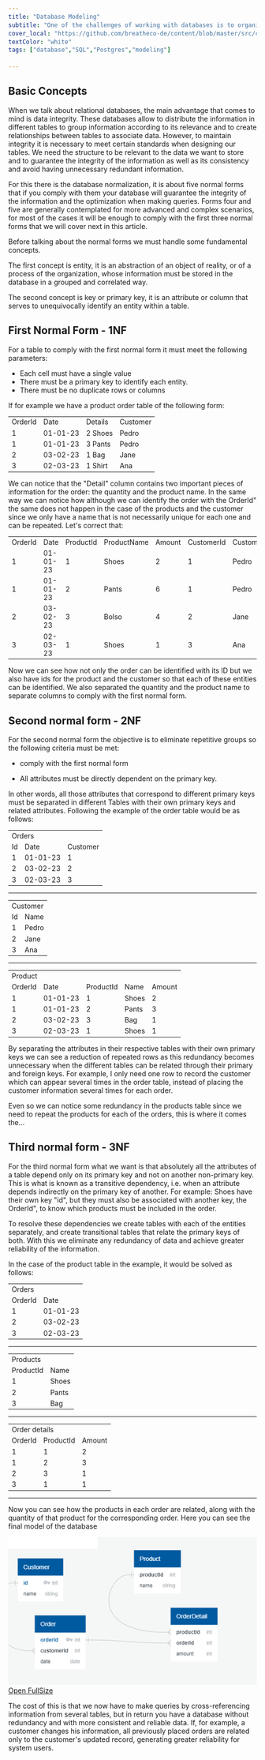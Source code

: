 ```yaml
---
title: "Database Modeling"
subtitle: "One of the challenges of working with databases is to organize the information in tables in an efficient way that guarantees the consistency of the data, for this the normal forms do not say that we must comply to have the database better ordered."
cover_local: "https://github.com/breatheco-de/content/blob/master/src/content/lesson/../../assets/images/4cc6fa0b-2530-4052-aa7e-8dac03788ac3.png?raw=true"
textColor: "white"
tags: ["database","SQL","Postgres","modeling"]

---
```


## Basic Concepts

When we talk about relational databases, the main advantage that comes to mind is data integrity. These databases allow to distribute the information in different tables to group information according to its relevance and to create relationships between tables to associate data. However, to maintain integrity it is necessary to meet certain standards when designing our tables. We need the structure to be relevant to the data we want to store and to guarantee the integrity of the information as well as its consistency and avoid having unnecessary redundant information.

For this there is the database normalization, it is about five normal forms that if you comply with them your database will guarantee the integrity of the information and the optimization when making queries. Forms four and five are generally contemplated for more advanced and complex scenarios, for most of the cases it will be enough to comply with the first three normal forms that we will cover next in this article.

Before talking about the normal forms we must handle some fundamental concepts.

The first concept is entity, it is an abstraction of an object of reality, or of a process of the organization, whose information must be stored in the database in a grouped and correlated way.

The second concept is key or primary key, it is an attribute or column that serves to unequivocally identify an entity within a table.

## First Normal Form - 1NF

For a table to comply with the first normal form it must meet the following parameters:

* Each cell must have a single value
* There must be a primary key to identify each entity.
* There must be no duplicate rows or columns

If for example we have a product order table of the following form:

<table>
  <tr>
   <td>OrderId</td>
   <td>Date</td>
   <td>Details</td>
   <td>Customer</td>
  </tr>
  <tr>
   <td>1</td>
   <td>01-01-23</td>
   <td>2 Shoes</td>
   <td>Pedro</td>
  </tr>
  <tr>
   <td>1</td>
   <td>01-01-23</td>
   <td>3 Pants</td>
   <td>Pedro</td>
  </tr>
  <tr>
   <td>2</td>
   <td>03-02-23</td>
   <td>1 Bag</td>
   <td>Jane</td>
  </tr>
  <tr>
   <td>3</td>
   <td>02-03-23</td>
   <td>1 Shirt</td>
   <td>Ana</td>
  </tr>
</table>

We can notice that the "Detail" column contains two important pieces of information for the order: the quantity and the product name. In the same way we can notice how although we can identify the order with the OrderId" the same does not happen in the case of the products and the customer since we only have a name that is not necessarily unique for each one and can be repeated. Let's correct that:

<table>
  <tr>
   <td>OrderId</td>
   <td>Date</td>
   <td>ProductId</td>
   <td>ProductName</td>
   <td>Amount</td>
   <td>CustomerId</td>
   <td>Customer</td>
  </tr>
  <tr>
   <td>1</td>
   <td>01-01-23</td>
   <td>1</td>
   <td>Shoes</td>
   <td>2</td>
   <td>1</td>
   <td>Pedro</td>
  </tr>
  <tr>
   <td>1</td>
   <td>01-01-23</td>
   <td>2</td>
   <td>Pants</td>
   <td>6</td>
   <td>1</td>
   <td>Pedro</td>
  </tr>
  <tr>
   <td>2</td>
   <td>03-02-23</td>
   <td>3</td>
   <td>Bolso</td>
   <td>4</td>
   <td>2</td>
   <td>Jane</td>
  </tr>
  <tr>
   <td>3</td>
   <td>02-03-23</td>
   <td>1</td>
   <td>Shoes</td>
   <td>1</td>
   <td>3</td>
   <td>Ana</td>
  </tr>
</table>

Now we can see how not only the order can be identified with its ID but we also have ids for the product and the customer so that each of these entities can be identified. We also separated the quantity and the product name to separate columns to comply with the first normal form.

## Second normal form - 2NF

For the second normal form the objective is to eliminate repetitive groups so the following criteria must be met:

* comply with the first normal form

* All attributes must be directly dependent on the primary key.

In other words, all those attributes that correspond to different primary keys must be separated in different Tables with their own primary keys and related attributes. Following the example of the order table would be as follows:

<table>
  <tr>
   <td colspan="2" >Orders</td>
   <td></td>
  </tr>
  <tr>
   <td>Id</td>
   <td>Date</td>
   <td>Customer</td>
  </tr>
  <tr>
   <td>1</td>
   <td>01-01-23</td>
   <td>1</td>
  </tr>
  <tr>
   <td>2</td>
   <td>03-02-23</td>
   <td>2</td>
  </tr>
  <tr>
   <td>3</td>
   <td>02-03-23</td>
   <td>3</td>
  </tr>
</table>

---

<table>
  <tr>
   <td colspan="2" >Customer</td>
  </tr>
  <tr>
   <td>Id</td>
   <td>Name</td>
  </tr>
  <tr>
   <td>1</td>
   <td>Pedro</td>
  </tr>
  <tr>
   <td>2</td>
   <td>Jane</td>
  </tr>
  <tr>
   <td>3</td>
   <td>Ana</td>
  </tr>
</table>

---

<table>
  <tr>
   <td colspan="5" >Product</td>
  </tr>
  <tr>
   <td>OrderId</td>
   <td>Date</td>
   <td>ProductId</td>
   <td>Name</td>
   <td>Amount</td>
  </tr>
  <tr>
   <td>1</td>
   <td>01-01-23</td>
   <td>1</td>
   <td>Shoes</td>
   <td>2</td>
  </tr>
  <tr>
   <td>1</td>
   <td>01-01-23</td>
   <td>2</td>
   <td>Pants</td>
   <td>3</td>
  </tr>
  <tr>
   <td>2</td>
   <td>03-02-23</td>
   <td>3</td>
   <td>Bag</td>
   <td>1</td>
  </tr>
  <tr>
   <td>3</td>
   <td>02-03-23</td>
   <td>1</td>
   <td>Shoes</td>
   <td>1</td>
  </tr>
</table>

By separating the attributes in their respective tables with their own primary keys we can see a reduction of repeated rows as this redundancy becomes unnecessary when the different tables can be related through their primary and foreign keys. For example, I only need one row to record the customer which can appear several times in the order table, instead of placing the customer information several times for each order.

Even so we can notice some redundancy in the products table since we need to repeat the products for each of the orders, this is where it comes the...

## Third normal form - 3NF

For the third normal form what we want is that absolutely all the attributes of a table depend only on its primary key and not on another non-primary key. This is what is known as a transitive dependency, i.e. when an attribute depends indirectly on the primary key of another. For example: Shoes have their own key "id", but they must also be associated with another key, the OrderId", to know which products must be included in the order.

To resolve these dependencies we create tables with each of the entities separately, and create transitional tables that relate the primary keys of both. With this we eliminate any redundancy of data and achieve greater reliability of the information.

In the case of the product table in the example, it would be solved as follows:

<table>
  <tr>
   <td colspan="2" >Orders</td>
  </tr>
  <tr>
   <td>OrderId</td>
   <td>Date</td>
  </tr>
  <tr>
   <td>1</td>
   <td>01-01-23</td>
  </tr>
  <tr>
   <td>2</td>
   <td>03-02-23</td>
  </tr>
  <tr>
   <td>3</td>
   <td>02-03-23</td>
  </tr>
</table>

---

<table>
  <tr>
   <td colspan="2" >Products</td>
  </tr>
  <tr>
   <td>ProductId</td>
   <td>Name</td>
  </tr>
  <tr>
   <td>1</td>
   <td>Shoes</td>
  </tr>
  <tr>
   <td>2</td>
   <td>Pants</td>
  </tr>
  <tr>
   <td>3</td>
   <td>Bag</td>
  </tr>
</table>

---

<table>
  <tr>
   <td colspan="3" >Order details</td>
  </tr>
  <tr>
   <td>OrderId</td>
   <td>ProductId</td>
   <td>Amount</td>
  </tr>
  <tr>
   <td>1</td>
   <td>1</td>
   <td>2</td>
  </tr>
  <tr>
   <td>1</td>
   <td>2</td>
   <td>3</td>
  </tr>
  <tr>
   <td>2</td>
   <td>3</td>
   <td>1</td>
  </tr>
  <tr>
   <td>3</td>
   <td>1</td>
   <td>1</td>
  </tr>
</table>

---

Now you can see how the products in each order are related, along with the quantity of that product for the corresponding order. Here you can see the final model of the database

![Database model](../../assets/images/database-model.png)
[Open FullSize](../../assets/svg/databaseModel.svg)

The cost of this is that we now have to make queries by cross-referencing information from several tables, but in return you have a database without redundancy and with more consistent and reliable data. If, for example, a customer changes his information, all previously placed orders are related only to the customer's updated record, generating greater reliability for system users.
